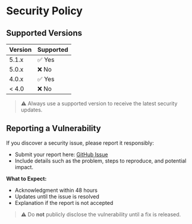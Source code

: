 # Security Policy

## Supported Versions

| Version | Supported |
| ------- | --------- |
| 5.1.x   | ✅ Yes    |
| 5.0.x   | ❌ No     |
| 4.0.x   | ✅ Yes    |
| < 4.0   | ❌ No     |

> ⚠️ Always use a supported version to receive the latest security updates.

## Reporting a Vulnerability

If you discover a security issue, please report it responsibly:

- Submit your report here: [GitHub Issue](https://github.com/Saff9/saff.github.io/new/main)  
- Include details such as the problem, steps to reproduce, and potential impact.  

**What to Expect:**

- Acknowledgment within 48 hours  
- Updates until the issue is resolved  
- Explanation if the report is not accepted  

> ⚠️ Do **not** publicly disclose the vulnerability until a fix is released.
